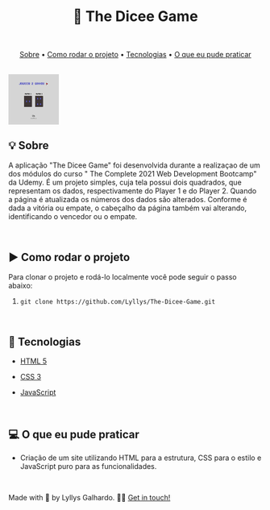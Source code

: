 <h1 align="center">🎲 The Dicee Game</h1>

<br />

<p align="center">
 <a href="#sobre">Sobre</a> •
 <a href="#rodarProjeto">Como rodar o projeto</a> •
 <a href="#tecnologias">Tecnologias</a> • 
 <a href="#aprendizado">O que eu pude praticar</a>  
</p>

<br />

<img align="center" src="https://github.com/Lyllys/The-Dicee-Game/blob/main/tela.png" alt="Tela do projeto" height="100" width="100">

<br />

<h2 id="sobre">💡 Sobre</h2>

A aplicação "The Dicee Game" foi desenvolvida durante a realizaçao de um dos módulos do curso " The Complete 2021 Web Development Bootcamp" da Udemy. É um projeto simples, cuja tela possui dois quadrados, que representam os dados, respectivamente do Player 1 e do Player 2. Quando a página é atualizada os números dos dados são alterados. Conforme é dada a vitória ou empate, o cabeçalho da página também vai alterando, identificando o vencedor ou o empate. 
 
<br />

<h2 id="rodarProjeto">▶ Como rodar o projeto</h2>
Para clonar o projeto e rodá-lo localmente você pode seguir o passo abaixo:

1. `git clone https://github.com/Lyllys/The-Dicee-Game.git`

<br />

<h2 id="tecnologias">🚀 Tecnologias</h2>

* [HTML 5](https://developer.mozilla.org/pt-BR/docs/Web/HTML)

* [CSS 3](https://developer.mozilla.org/pt-BR/docs/Web/CSS)

* [JavaScript](https://developer.mozilla.org/pt-BR/docs/Web/JavaScript)

<br />

<h2 id="aprendizado">💻 O que eu pude praticar</h2>

* Criação de um site utilizando HTML para a estrutura, CSS para o estilo e JavaScript puro para as funcionalidades. 

<br />

Made with 💜 by Lyllys Galhardo. 👋🏽 [Get in touch!](https://www.linkedin.com/in/lyllysgalhardo)

